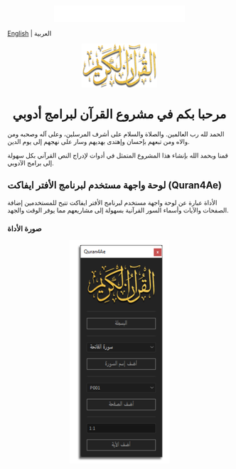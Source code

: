 <div align="center">
<img src="images/basmala.png" alt="basmala" width="294px" height="36px" />
</div>

[English](./README-EN.md) | العربية
<div align="center">
  <img src="images/Quran.png" alt="Quran" width="170px" height="100px" />
  <h1>مرحبا بكم في مشروع القرآن لبرامج أدوبي</h1>
</div>

الحمد لله رب العالمين. والصلاة والسلام على أشرف المرسلين، وعلى آله وصحبه ومن والاه ومن تبعهم بإحسان وإهتدى بهديهم وسار على نهجهم إلى يوم الدين.

قمنا وبحمد الله بإنشاء هذا المشروع المتمثل في أدوات لإدراج النص القرآني بكل سهولة إلى برامج الآدوبي.


## لوحة واجهة مستخدم لبرنامج الأفتر ايفاكت (Quran4Ae)

الأداة عبارة عن لوحة واجهة مستخدم لبرنامج الأفتر ايفاكت تتيح للمستخدمين إضافة الصفحات والآيات وأسماء السور القرآنية بسهولة إلى مشاريعهم مما يوفر الوقت والجهد. 

### صورة الأداة
<div align="center">
  <img src="images/Quran4Ae_screenshot.png" width="45%" height="45%" />
</div>